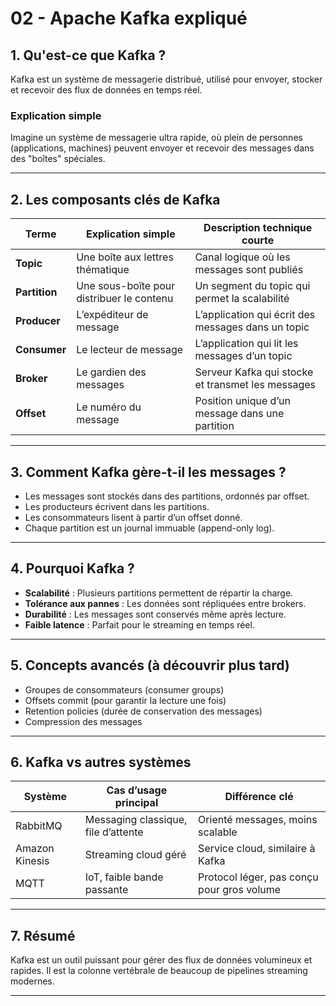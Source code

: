 # 02 - Apache Kafka expliqué

## 1. Qu'est-ce que Kafka ?

Kafka est un système de messagerie distribué, utilisé pour envoyer, stocker et recevoir des flux de données en temps réel.

### Explication simple   
Imagine un système de messagerie ultra rapide, où plein de personnes (applications, machines) peuvent envoyer et recevoir des messages dans des "boîtes" spéciales.

---

## 2. Les composants clés de Kafka

| Terme      | Explication simple                      | Description technique courte                       |
|------------|---------------------------------------|--------------------------------------------------|
| **Topic**  | Une boîte aux lettres thématique      | Canal logique où les messages sont publiés       |
| **Partition** | Une sous-boîte pour distribuer le contenu | Un segment du topic qui permet la scalabilité   |
| **Producer** | L’expéditeur de message               | L’application qui écrit des messages dans un topic |
| **Consumer** | Le lecteur de message                 | L’application qui lit les messages d’un topic    |
| **Broker** | Le gardien des messages                | Serveur Kafka qui stocke et transmet les messages |
| **Offset** | Le numéro du message                   | Position unique d’un message dans une partition  |

---

## 3. Comment Kafka gère-t-il les messages ?

- Les messages sont stockés dans des partitions, ordonnés par offset.
- Les producteurs écrivent dans les partitions.
- Les consommateurs lisent à partir d’un offset donné.
- Chaque partition est un journal immuable (append-only log).

---

## 4. Pourquoi Kafka ?

- **Scalabilité** : Plusieurs partitions permettent de répartir la charge.
- **Tolérance aux pannes** : Les données sont répliquées entre brokers.
- **Durabilité** : Les messages sont conservés même après lecture.
- **Faible latence** : Parfait pour le streaming en temps réel.

---

## 5. Concepts avancés (à découvrir plus tard)

- Groupes de consommateurs (consumer groups)
- Offsets commit (pour garantir la lecture une fois)
- Retention policies (durée de conservation des messages)
- Compression des messages

---

## 6. Kafka vs autres systèmes

| Système      | Cas d’usage principal             | Différence clé                       |
|--------------|---------------------------------|-----------------------------------|
| RabbitMQ     | Messaging classique, file d’attente | Orienté messages, moins scalable   |
| Amazon Kinesis | Streaming cloud géré             | Service cloud, similaire à Kafka   |
| MQTT         | IoT, faible bande passante       | Protocol léger, pas conçu pour gros volume |

---

## 7. Résumé

Kafka est un outil puissant pour gérer des flux de données volumineux et rapides. Il est la colonne vertébrale de beaucoup de pipelines streaming modernes.

---

